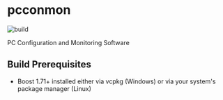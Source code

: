 # pcconmon
![build](https://github.com/chemizt/pcconmon/workflows/build/badge.svg?branch=master)

PC Configuration and Monitoring Software

## Build Prerequisites

- Boost 1.71+ installed either via vcpkg (Windows) or via your system's package manager (Linux)
